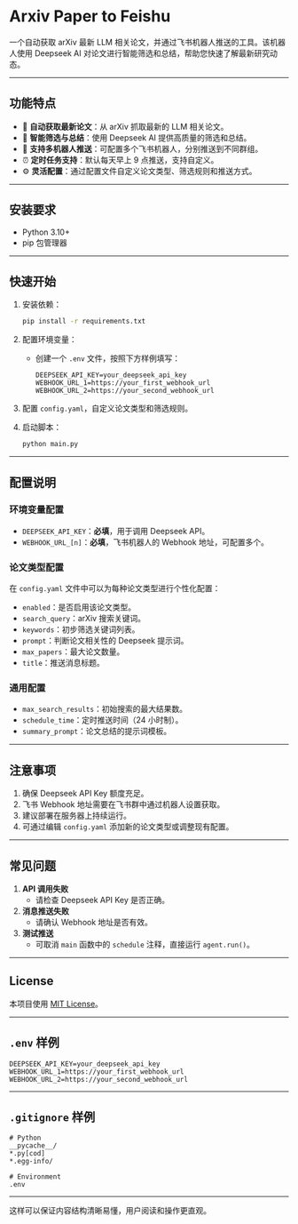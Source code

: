 # Arxiv Paper to Feishu

一个自动获取 arXiv 最新 LLM 相关论文，并通过飞书机器人推送的工具。该机器人使用 Deepseek AI 对论文进行智能筛选和总结，帮助您快速了解最新研究动态。

---

## 功能特点

- 🤖 **自动获取最新论文**：从 arXiv 抓取最新的 LLM 相关论文。
- 🧠 **智能筛选与总结**：使用 Deepseek AI 提供高质量的筛选和总结。
- 📱 **支持多机器人推送**：可配置多个飞书机器人，分别推送到不同群组。
- ⏰ **定时任务支持**：默认每天早上 9 点推送，支持自定义。
- ⚙️ **灵活配置**：通过配置文件自定义论文类型、筛选规则和推送方式。

---

## 安装要求

- Python 3.10+
- pip 包管理器

---

## 快速开始

1. 安装依赖：
   ```bash
   pip install -r requirements.txt
   ```
2. 配置环境变量：
   - 创建一个 `.env` 文件，按照下方样例填写：
     ```
     DEEPSEEK_API_KEY=your_deepseek_api_key
     WEBHOOK_URL_1=https://your_first_webhook_url
     WEBHOOK_URL_2=https://your_second_webhook_url
     ```

3. 配置 `config.yaml`，自定义论文类型和筛选规则。

4. 启动脚本：
   ```bash
   python main.py
   ```

---

## 配置说明

### 环境变量配置

- `DEEPSEEK_API_KEY`：**必填**，用于调用 Deepseek API。
- `WEBHOOK_URL_[n]`：**必填**，飞书机器人的 Webhook 地址，可配置多个。

### 论文类型配置

在 `config.yaml` 文件中可以为每种论文类型进行个性化配置：

- `enabled`：是否启用该论文类型。
- `search_query`：arXiv 搜索关键词。
- `keywords`：初步筛选关键词列表。
- `prompt`：判断论文相关性的 Deepseek 提示词。
- `max_papers`：最大论文数量。
- `title`：推送消息标题。

### 通用配置

- `max_search_results`：初始搜索的最大结果数。
- `schedule_time`：定时推送时间（24 小时制）。
- `summary_prompt`：论文总结的提示词模板。

---

## 注意事项

1. 确保 Deepseek API Key 额度充足。
2. 飞书 Webhook 地址需要在飞书群中通过机器人设置获取。
3. 建议部署在服务器上持续运行。
4. 可通过编辑 `config.yaml` 添加新的论文类型或调整现有配置。

---

## 常见问题

1. **API 调用失败**
   - 请检查 Deepseek API Key 是否正确。
2. **消息推送失败**
   - 请确认 Webhook 地址是否有效。
3. **测试推送**
   - 可取消 `main` 函数中的 `schedule` 注释，直接运行 `agent.run()`。

---

## License

本项目使用 [MIT License](LICENSE)。

---

## `.env` 样例

```env
DEEPSEEK_API_KEY=your_deepseek_api_key
WEBHOOK_URL_1=https://your_first_webhook_url
WEBHOOK_URL_2=https://your_second_webhook_url
```

---

## `.gitignore` 样例

```gitignore
# Python
__pycache__/
*.py[cod]
*.egg-info/

# Environment
.env
```

---

这样可以保证内容结构清晰易懂，用户阅读和操作更直观。
